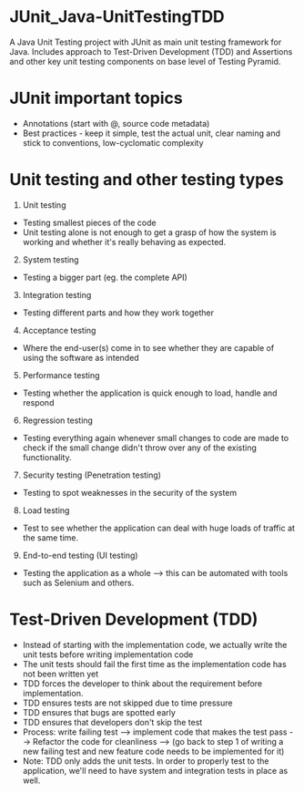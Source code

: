 # JUnit_Java-UnitTestingTDD
A Java Unit Testing project with JUnit as main unit testing framework for Java. Includes approach to Test-Driven Development (TDD) and Assertions and other key unit testing components on base level of Testing Pyramid.

# JUnit important topics
- Annotations (start with @, source code metadata)
- Best practices - keep it simple, test the actual unit, clear naming and stick to conventions, low-cyclomatic complexity

# Unit testing and other testing types
1. Unit testing
- Testing smallest pieces of the code
- Unit testing alone is not enough to get a grasp of how the system is working and whether it's really behaving as expected.

2. System testing
- Testing a bigger part (eg. the complete API)

3. Integration testing
- Testing different parts and how they work together

4. Acceptance testing
- Where the end-user(s) come in to see whether they are capable of using the software as intended

5. Performance testing
- Testing whether the application is quick enough to load, handle and respond

6. Regression testing
- Testing everything again whenever small changes to code are made to check if the small change didn't throw over any of the existing functionality.

7. Security testing (Penetration testing)
- Testing to spot weaknesses in the security of the system

8. Load testing
- Test to see whether the application can deal with huge loads of traffic at the same time.

9. End-to-end testing (UI testing)
- Testing the application as a whole --> this can be automated with tools such as Selenium and others.

# Test-Driven Development (TDD)
- Instead of starting with the implementation code, we actually write the unit tests before writing implementation code
- The unit tests should fail the first time as the implementation code has not been written yet
- TDD forces the developer to think about the requirement before implementation.
- TDD ensures tests are not skipped due to time pressure
- TDD ensures that bugs are spotted early
- TDD ensures that developers don't skip the test
- Process: write failing test --> implement code that makes the test pass --> Refactor the code for cleanliness --> (go back to step 1 of writing a new failing test and new feature code needs to be implemented for it)
- Note: TDD only adds the unit tests. In order to properly test to the application, we'll need to have system and integration tests in place as well.
